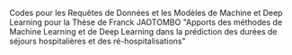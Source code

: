 Codes pour les Requêtes de Données et les Modèles de Machine et Deep Learning pour la Thèse de Franck JAOTOMBO
"Apports des méthodes de Machine Learning et de Deep Learning dans la prédiction des durées de séjours hospitalières et des ré-hospitalisations"
